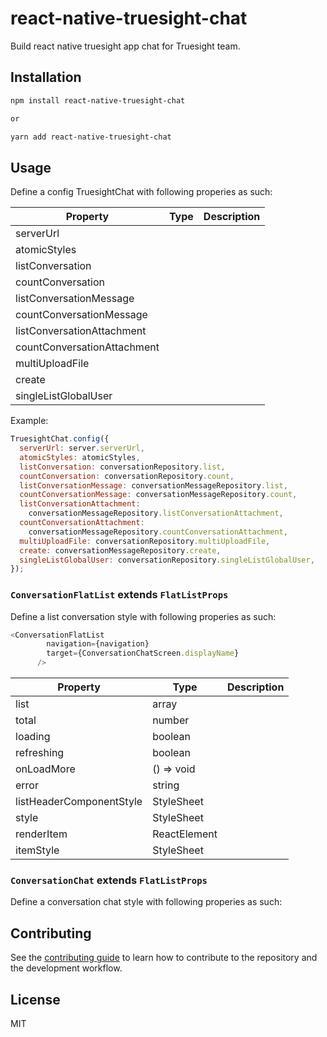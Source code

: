 # react-native-truesight-chat

Build react native truesight app chat for Truesight team.

## Installation

```sh
npm install react-native-truesight-chat

or

yarn add react-native-truesight-chat
```

## Usage
Define a config TruesightChat with following properies as such:

| Property                    | Type | Description |
|-----------------------------|------|-------------|
| serverUrl                   |      |             |
| atomicStyles                |      |             |
| listConversation            |      |             |
| countConversation           |      |             |
| listConversationMessage     |      |             |
| countConversationMessage    |      |             |
| listConversationAttachment  |      |             |
| countConversationAttachment |      |             |
| multiUploadFile             |      |             |
| create                      |      |             |
| singleListGlobalUser        |      |             |

Example:

```js
TruesightChat.config({
  serverUrl: server.serverUrl,
  atomicStyles: atomicStyles,
  listConversation: conversationRepository.list,
  countConversation: conversationRepository.count,
  listConversationMessage: conversationMessageRepository.list,
  countConversationMessage: conversationMessageRepository.count,
  listConversationAttachment:
    conversationMessageRepository.listConversationAttachment,
  countConversationAttachment:
    conversationMessageRepository.countConversationAttachment,
  multiUploadFile: conversationRepository.multiUploadFile,
  create: conversationMessageRepository.create,
  singleListGlobalUser: conversationRepository.singleListGlobalUser,
});
```

### `ConversationFlatList` extends `FlatListProps`
Define a list conversation style with following properies as such:
```js
<ConversationFlatList
        navigation={navigation}
        target={ConversationChatScreen.displayName}
      />
```

| Property                 | Type                  | Description |
|--------------------------|-----------------------|-------------|
| list                     | array                 |             |
| total                    | number                |             |
| loading                  | boolean               |             |
| refreshing               | boolean               |             |
| onLoadMore               | () => void            |             |
| error                    | string                |             |
| listHeaderComponentStyle | StyleSheet<ViewStyle> |             |
| style                    | StyleSheet<ViewStyle> |             |
| renderItem               | ReactElement          |             |
| itemStyle                | StyleSheet<ViewStyle> |             |

### `ConversationChat` extends `FlatListProps`
Define a conversation chat style with following properies as such:

## Contributing

See the [contributing guide](CONTRIBUTING.md) to learn how to contribute to the repository and the development workflow.

## License

MIT
